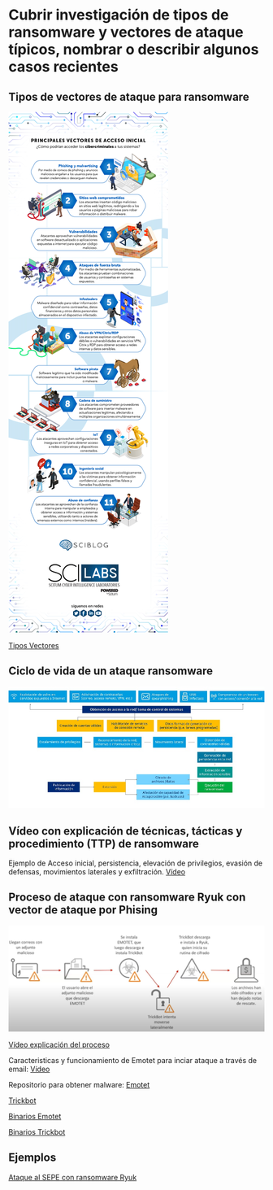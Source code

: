 # Cubrir investigación de tipos de ransomware y vectores de ataque típicos, nombrar o describir algunos casos recientes

## Tipos de vectores de ataque para ransomware
<img src="./imágenes/vectores-de-acceso-img.jpg" />

[Tipos Vectores](https://blog.scilabs.mx/principales-vectores-de-acceso-inicial-en-ataques-de-ransomware/)

## Ciclo de vida de un ataque ransomware
<img src="./imágenes/vectors-ransomware-attack.jpeg" />

## Vídeo con explicación de técnicas, tácticas y procedimiento (TTP) de ransomware
Ejemplo de Acceso inicial, persistencia, elevación de privilegios, evasión de defensas, movimientos laterales y exfiltración.
[Vídeo](https://www.youtube.com/watch?v=-BZJ6Xz7DzI)

## Proceso de ataque con ransomware Ryuk con vector de ataque por Phising
<img src="./imágenes/Ataque Emotet-TrickBot-Ryuk.jpg" />

[Vídeo explicación del proceso](https://www.youtube.com/watch?v=PZqM8pwrLdQ&t=1368s)

Caracteristicas y funcionamiento de Emotet para inciar ataque a través de email:
[Vídeo](https://www.incibe.es/incibe-cert/blog/emotet-caracteristicas-y-funcionamiento)

Repositorio para obtener malware:
[Emotet](https://github.com/jstrosch/malware-samples/tree/master/maldocs/emotet/2021/December)

[Trickbot](https://github.com/jstrosch/malware-samples/tree/master/maldocs/trickbot/2018/November)

[Binarios Emotet](https://github.com/jstrosch/malware-samples/tree/master/binaries/emotet/2019/October)

[Binarios Trickbot](https://github.com/jstrosch/malware-samples/blob/master/binaries/trickbot/2020/June/samples_pcap.zip)


## Ejemplos
[Ataque al SEPE con ransomware Ryuk](https://www.esedsl.com/blog/ryuk-el-ransomware-que-consiguio-tumbar-las-defensas-del-sepe-y-que-amenaza-a-cualquier-empresa)